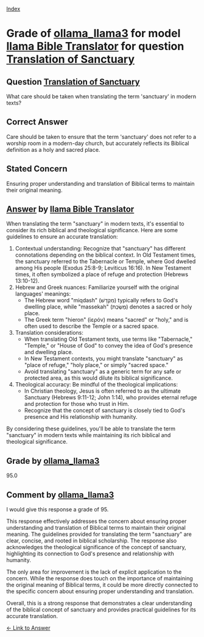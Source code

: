 
[Index](../../../../index.md)
# Grade of [ollama_llama3](../../../grading_models/ollama_llama3.md) for model [llama Bible Translator](../../../answering_models/llama_Bible_Translator.md) for question [Translation of Sanctuary](../../../questions/Translation_of_Sanctuary.md)

## Question [Translation of Sanctuary](../../../questions/Translation_of_Sanctuary.md)
What care should be taken when translating the term 'sanctuary' in modern texts?

## Correct Answer
Care should be taken to ensure that the term 'sanctuary' does not refer to a worship room in a modern-day church, but accurately reflects its Biblical definition as a holy and sacred place.

## Stated Concern
Ensuring proper understanding and translation of Biblical terms to maintain their original meaning.

## [Answer](../Translation_of_Sanctuary.md) by [llama Bible Translator](../../../answering_models/llama_Bible_Translator.md)
When translating the term "sanctuary" in modern texts, it's essential to consider its rich biblical and theological significance. Here are some guidelines to ensure an accurate translation:

1. Contextual understanding: Recognize that "sanctuary" has different connotations depending on the biblical context. In Old Testament times, the sanctuary referred to the Tabernacle or Temple, where God dwelled among His people (Exodus 25:8-9; Leviticus 16:16). In New Testament times, it often symbolized a place of refuge and protection (Hebrews 13:10-12).
2. Hebrew and Greek nuances: Familiarize yourself with the original languages' meanings:
	* The Hebrew word "miqdash" (מִקְדָשׁ) typically refers to God's dwelling place, while "massekah" (מַשֶׂכֶת) denotes a sacred or holy place.
	* The Greek term "hieron" (ἱερόν) means "sacred" or "holy," and is often used to describe the Temple or a sacred space.
3. Translation considerations:
	* When translating Old Testament texts, use terms like "Tabernacle," "Temple," or "House of God" to convey the idea of God's presence and dwelling place.
	* In New Testament contexts, you might translate "sanctuary" as "place of refuge," "holy place," or simply "sacred space."
	* Avoid translating "sanctuary" as a generic term for any safe or protected area, as this would dilute its biblical significance.
4. Theological accuracy: Be mindful of the theological implications:
	* In Christian theology, Jesus is often referred to as the ultimate Sanctuary (Hebrews 9:11-12; John 1:14), who provides eternal refuge and protection for those who trust in Him.
	* Recognize that the concept of sanctuary is closely tied to God's presence and His relationship with humanity.

By considering these guidelines, you'll be able to translate the term "sanctuary" in modern texts while maintaining its rich biblical and theological significance.

## Grade by [ollama_llama3](../../../grading_models/ollama_llama3.md)
95.0

## Comment by [ollama_llama3](../../../grading_models/ollama_llama3.md)
I would give this response a grade of 95.

This response effectively addresses the concern about ensuring proper understanding and translation of Biblical terms to maintain their original meaning. The guidelines provided for translating the term "sanctuary" are clear, concise, and rooted in biblical scholarship. The response also acknowledges the theological significance of the concept of sanctuary, highlighting its connection to God's presence and relationship with humanity.

The only area for improvement is the lack of explicit application to the concern. While the response does touch on the importance of maintaining the original meaning of Biblical terms, it could be more directly connected to the specific concern about ensuring proper understanding and translation.

Overall, this is a strong response that demonstrates a clear understanding of the biblical concept of sanctuary and provides practical guidelines for its accurate translation.

[&lt;- Link to Answer](../Translation_of_Sanctuary.md)
